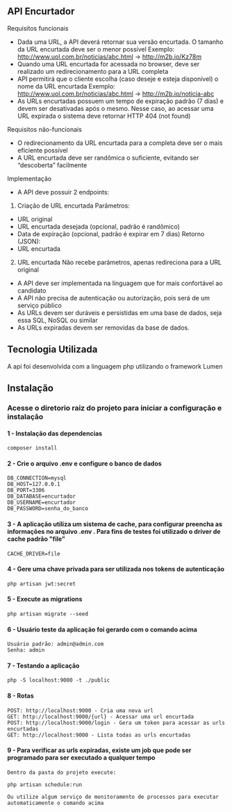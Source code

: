 ## API Encurtador

Requisitos funcionais

-   Dada uma URL, a API deverá retornar sua versão encurtada. O tamanho da URL
    encurtada deve ser o menor possível
    Exemplo: http://www.uol.com.br/noticias/abc.html -> http://m2b.io/Kz78m
-   Quando uma URL encurtada for acessada no browser, deve ser realizado um
    redirecionamento para a URL completa
-   API permitirá que o cliente escolha (caso deseje e esteja disponível) o nome da URL
    encurtada
    Exemplo: http://www.uol.com.br/noticias/abc.html -> http://m2b.io/noticia-abc
-   As URLs encurtadas possuem um tempo de expiração padrão (7 dias) e devem ser
    desativadas após o mesmo. Nesse caso, ao acessar uma URL expirada o sistema deve
    retornar HTTP 404 (not found)

Requisitos não-funcionais

-   O redirecionamento da URL encurtada para a completa deve ser o mais eficiente possível
-   A URL encurtada deve ser randômica o suficiente, evitando ser “descoberta” facilmente

Implementação

-   A API deve possuir 2 endpoints:

1. Criação de URL encurtada
   Parâmetros:

-   URL original
-   URL encurtada desejada (opcional, padrão é randômico)
-   Data de expiração (opcional, padrão é expirar em 7 dias)
    Retorno (JSON):
-   URL encurtada

2. URL encurtada
   Não recebe parâmetros, apenas redireciona para a URL original

-   A API deve ser implementada na linguagem que for mais confortável ao candidato
-   A API não precisa de autenticação ou autorização, pois será de um serviço público
-   As URLs devem ser duráveis e persistidas em uma base de dados, seja essa SQL, NoSQL
    ou similar
-   As URLs expiradas devem ser removidas da base de dados.

## Tecnologia Utilizada

A api foi desenvolvida com a linguagem php utilizando o framework Lumen

## Instalação

### Acesse o diretorio raiz do projeto para iniciar a configuração e instalação

#### 1 - Instalação das dependencias

```
composer install
```

#### 2 - Crie o arquivo .env e configure o banco de dados

```
DB_CONNECTION=mysql
DB_HOST=127.0.0.1
DB_PORT=3306
DB_DATABASE=encurtador
DB_USERNAME=encurtador
DB_PASSWORD=senha_do_banco
```

#### 3 - A aplicação utiliza um sistema de cache, para configurar preencha as informações no arquivo .env . Para fins de testes foi utilizado o driver de cache padrão "file"

```
CACHE_DRIVER=file
```

#### 4 - Gere uma chave privada para ser utilizada nos tokens de autenticação

```
php artisan jwt:secret
```

#### 5 - Execute as migrations

```
php artisan migrate --seed
```

#### 6 - Usuário teste da aplicação foi gerardo com o comando acima

```
Usuário padrão: admin@admin.com
Senha: admin
```

#### 7 - Testando a aplicação

```
php -S localhost:9000 -t ./public
```

#### 8 - Rotas

```
POST: http://localhost:9000 - Cria uma nova url
GET: http://localhost:9000/{url} - Acessar uma url encurtada
POST: http://localhost:9000/login - Gera um token para acessar as urls encurtadas
GET: http://localhost:9000 - Lista todas as urls encurtadas
```

#### 9 - Para verificar as urls expiradas, existe um job que pode ser programado para ser executado a qualquer tempo

```
Dentro da pasta do projeto execute:

php artisan schedule:run

Ou utilize algum serviço de monitoramento de processos para executar automaticamente o comando acima
```
